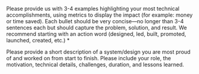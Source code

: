 Please provide us with 3-4 examples highlighting your most technical accomplishments, using metrics to display the impact (for example: money or time saved). Each bullet should be very concise—no longer than 3-4 sentences each but should capture the problem, solution, and result. We recommend starting with an action word (designed, led, built, promoted, launched, created, etc.) *

Please provide a short description of a system/design you are most proud of and worked on from start to finish. Please include your role, the motivation, technical details, challenges, duration, and lessons learned.